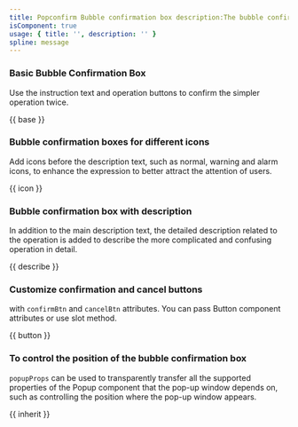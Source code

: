 ```yaml
---
title: Popconfirm Bubble confirmation box description:The bubble confirmation box is usually used for secondary confirmation scenarios that do not cause serious consequences. It will pop up a floating layer on the clicked element to prompt confirmation. The bubble confirmation box has no mask. Click the area outside the confirmation box to close it.
isComponent: true
usage: { title: '', description: '' }
spline: message
---
```


### Basic Bubble Confirmation Box

Use the instruction text and operation buttons to confirm the simpler operation twice.

{{ base }}

### Bubble confirmation boxes for different icons

Add icons before the description text, such as normal, warning and alarm icons, to enhance the expression to better attract the attention of users.

{{ icon }}

### Bubble confirmation box with description

In addition to the main description text, the detailed description related to the operation is added to describe the more complicated and confusing operation in detail.

{{ describe }}

### Customize confirmation and cancel buttons

with `confirmBtn` and `cancelBtn` attributes. You can pass Button component attributes or use slot method.

{{ button }}

### To control the position of the bubble confirmation box

`popupProps` can be used to transparently transfer all the supported properties of the Popup component that the pop-up window depends on, such as controlling the position where the pop-up window appears.

{{ inherit }}
